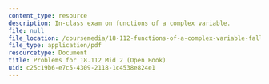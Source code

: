 ```yaml
---
content_type: resource
description: In-class exam on functions of a complex variable.
file: null
file_location: /coursemedia/18-112-functions-of-a-complex-variable-fall-2008/c25c19b6e7c5430921181c4538e824e1_mid1prob.pdf
file_type: application/pdf
resourcetype: Document
title: Problems for 18.112 Mid 2 (Open Book)
uid: c25c19b6-e7c5-4309-2118-1c4538e824e1
---
```

